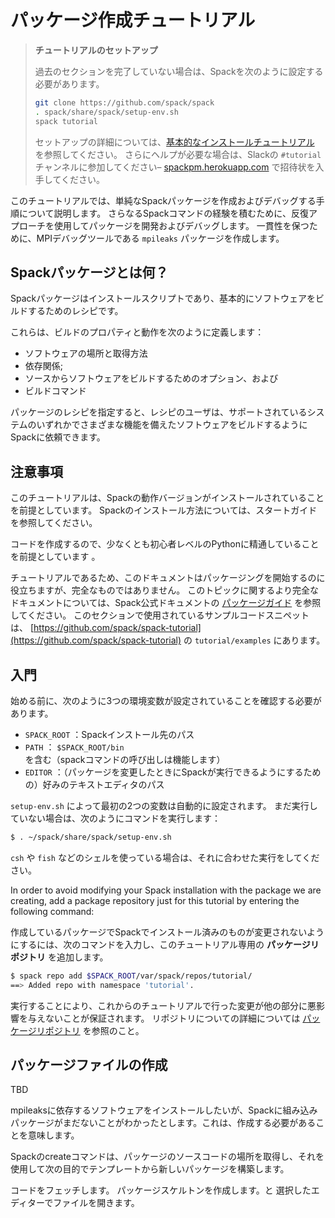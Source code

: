 # パッケージ作成チュートリアル

> **チュートリアルのセットアップ**
>
> 過去のセクションを完了していない場合は、Spackを次のように設定する必要があります。
>
> ```bash
> git clone https://github.com/spack/spack
> . spack/share/spack/setup-env.sh
> spack tutorial
> ```
>
> セットアップの詳細については、[基本的なインストールチュートリアル](01_basic.md) を参照してください。
> さらにヘルプが必要な場合は、Slackの `#tutorial` チャンネルに参加してください– [spackpm.herokuapp.com](spackpm.herokuapp.com) で招待状を入手してください。

このチュートリアルでは、単純なSpackパッケージを作成およびデバッグする手順について説明します。
さらなるSpackコマンドの経験を積むために、反復アプローチを使用してパッケージを開発およびデバッグします。
一貫性を保つために、MPIデバッグツールである `mpileaks` パッケージを作成します。

## Spackパッケージとは何？

Spackパッケージはインストールスクリプトであり、基本的にソフトウェアをビルドするためのレシピです。

これらは、ビルドのプロパティと動作を次のように定義します：

- ソフトウェアの場所と取得方法
- 依存関係;
- ソースからソフトウェアをビルドするためのオプション、および
- ビルドコマンド

パッケージのレシピを指定すると、レシピのユーザは、サポートされているシステムのいずれかでさまざまな機能を備えたソフトウェアをビルドするようにSpackに依頼できます。

## 注意事項

このチュートリアルは、Spackの動作バージョンがインストールされていることを前提としています。 Spackのインストール方法については、スタートガイドを参照してください。

コードを作成するので、少なくとも初心者レベルのPythonに精通していることを前提としています 。

チュートリアルであるため、このドキュメントはパッケージングを開始するのに役立ちますが、完全なものではありません。
このトピックに関するより完全なドキュメントについては、Spack公式ドキュメントの [パッケージガイド](https://spack.readthedocs.io/en/latest/packaging_guide.html#packaging-guide) を参照してください。
このセクションで使用されているサンプルコードスニペットは、 [https://github.com/spack/spack-tutorial](https://github.com/spack/spack-tutorial) の `tutorial/examples` にあります。

## 入門

始める前に、次のように3つの環境変数が設定されていることを確認する必要があります。

- `SPACK_ROOT` ：Spackインストール先のパス
- `PATH` ： `$SPACK_ROOT/bin` を含む（spackコマンドの呼び出しは機能します）
- `EDITOR` ：（パッケージを変更したときにSpackが実行できるようにするための）好みのテキストエディタのパス

`setup-env.sh` によって最初の2つの変数は自動的に設定されます。
まだ実行していない場合は、次のようにコマンドを実行します：

```bash
$ . ~/spack/share/spack/setup-env.sh
```

`csh` や `fish` などのシェルを使っている場合は、それに合わせた実行をしてください。

In order to avoid modifying your Spack installation with the package we are creating, add a package repository just for this tutorial by entering the following command:



作成しているパッケージでSpackでインストール済みのものが変更されないようにするには、次のコマンドを入力し、このチュートリアル専用の **パッケージリポジトリ** を追加します。

```bash
$ spack repo add $SPACK_ROOT/var/spack/repos/tutorial/
==> Added repo with namespace 'tutorial'.
```

実行することにより、これからのチュートリアルで行った変更が他の部分に悪影響を与えないことが保証されます。
リポジトリについての詳細については [パッケージリポジトリ](https://spack.readthedocs.io/en/latest/repositories.html) を参照のこと。

## パッケージファイルの作成



TBD


mpileaksに依存するソフトウェアをインストールしたいが、Spackに組み込みパッケージがまだないことがわかったとします。これは、作成する必要があることを意味します。

Spackのcreateコマンドは、パッケージのソースコードの場所を取得し、それを使用して次の目的でテンプレートから新しいパッケージを構築します。

コードをフェッチします。
パッケージスケルトンを作成します。と
選択したエディターでファイルを開きます。